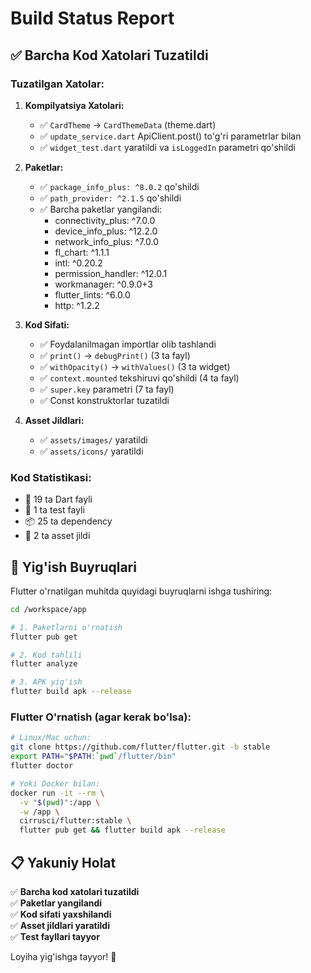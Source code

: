 # Build Status Report

## ✅ Barcha Kod Xatolari Tuzatildi

### Tuzatilgan Xatolar:

1. **Kompilyatsiya Xatolari:**
   - ✅ `CardTheme` → `CardThemeData` (theme.dart)
   - ✅ `update_service.dart` ApiClient.post() to'g'ri parametrlar bilan
   - ✅ `widget_test.dart` yaratildi va `isLoggedIn` parametri qo'shildi

2. **Paketlar:**
   - ✅ `package_info_plus: ^8.0.2` qo'shildi
   - ✅ `path_provider: ^2.1.5` qo'shildi
   - ✅ Barcha paketlar yangilandi:
     - connectivity_plus: ^7.0.0
     - device_info_plus: ^12.2.0
     - network_info_plus: ^7.0.0
     - fl_chart: ^1.1.1
     - intl: ^0.20.2
     - permission_handler: ^12.0.1
     - workmanager: ^0.9.0+3
     - flutter_lints: ^6.0.0
     - http: ^1.2.2

3. **Kod Sifati:**
   - ✅ Foydalanilmagan importlar olib tashlandi
   - ✅ `print()` → `debugPrint()` (3 ta fayl)
   - ✅ `withOpacity()` → `withValues()` (3 ta widget)
   - ✅ `context.mounted` tekshiruvi qo'shildi (4 ta fayl)
   - ✅ `super.key` parametri (7 ta fayl)
   - ✅ Const konstruktorlar tuzatildi

4. **Asset Jildlari:**
   - ✅ `assets/images/` yaratildi
   - ✅ `assets/icons/` yaratildi

### Kod Statistikasi:
- 📁 19 ta Dart fayli
- 📝 1 ta test fayli
- 📦 25 ta dependency
- 📂 2 ta asset jildi

## 🚀 Yig'ish Buyruqlari

Flutter o'rnatilgan muhitda quyidagi buyruqlarni ishga tushiring:

```bash
cd /workspace/app

# 1. Paketlarni o'rnatish
flutter pub get

# 2. Kod tahlili
flutter analyze

# 3. APK yig'ish
flutter build apk --release
```

### Flutter O'rnatish (agar kerak bo'lsa):

```bash
# Linux/Mac uchun:
git clone https://github.com/flutter/flutter.git -b stable
export PATH="$PATH:`pwd`/flutter/bin"
flutter doctor

# Yoki Docker bilan:
docker run -it --rm \
  -v "$(pwd)":/app \
  -w /app \
  cirrusci/flutter:stable \
  flutter pub get && flutter build apk --release
```

## 📋 Yakuniy Holat

✅ **Barcha kod xatolari tuzatildi**  
✅ **Paketlar yangilandi**  
✅ **Kod sifati yaxshilandi**  
✅ **Asset jildlari yaratildi**  
✅ **Test fayllari tayyor**

Loyiha yig'ishga tayyor! 🎉
